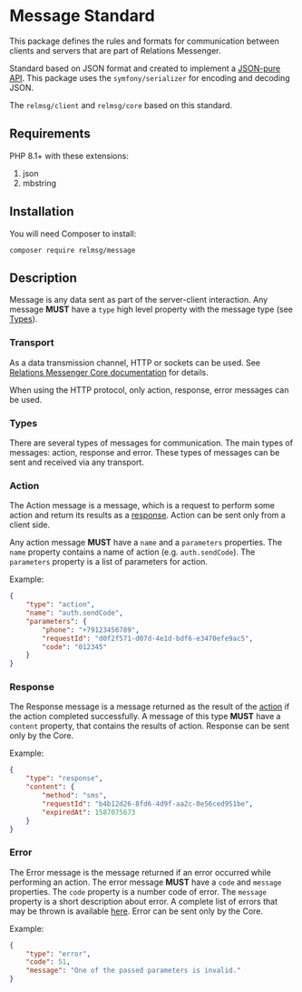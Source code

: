 # Message Standard

This package defines the rules and formats for communication between clients and servers that are part of Relations Messenger.

Standard based on JSON format and created to implement a [JSON-pure API](https://mmikowski.github.io/json-pure/). This package uses the `symfony/serializer` for encoding and decoding JSON.

The `relmsg/client` and `relmsg/core` based on this standard.

## Requirements

PHP 8.1+ with these extensions:
1. json
1. mbstring

## Installation

You will need Composer to install:

`composer require relmsg/message`

## Description

Message is any data sent as part of the server-client interaction. Any message **MUST** have a `type` high level property with the message type (see [Types](#types)).

### Transport

As a data transmission channel, HTTP or sockets can be used. See [Relations Messenger Core documentation](https://dev.relmsg.ru/transport) for details.

When using the HTTP protocol, only action, response, error messages can be used.

### Types

There are several types of messages for communication. The main types of messages: action, response and error. These types of messages can be sent and received via any transport.

### Action

The Action message is a message, which is a request to perform some action and return its results as a [response](#response). Action can be sent only from a client side.

Any action message **MUST** have a `name` and a `parameters` properties. The `name` property contains a name of action (e.g. `auth.sendCode`). The `parameters` property is a list of parameters for action.

Example:
```json
{
    "type": "action",
    "name": "auth.sendCode",
    "parameters": {
        "phone": "+79123456789",
        "requestId": "d0f2f571-d07d-4e1d-bdf6-e3470efe9ac5",
        "code": "012345"
    }
}
```

### Response

The Response message is a message returned as the result of the [action](#action) if the action completed successfully. A message of this type **MUST** have a `content` property, that contains the results of action. Response can be sent only by the Core.

Example:
```json
{
    "type": "response",
    "content": {
        "method": "sms",
        "requestId": "b4b12d26-8fd6-4d9f-aa2c-0e56ced951be",
        "expiredAt": 1587075673
    }
}
```

### Error

The Error message is the message returned if an error occurred while performing an action. The error message **MUST** have a `code` and `message` properties. The `code` property is a number code of error. The `message` property is a short description about error. A complete list of errors that may be thrown is available [here](https://dev.relmsg.ru/errors). Error can be sent only by the Core.

Example:
```json
{
    "type": "error",
    "code": 51,
    "message": "One of the passed parameters is invalid."
}
```
